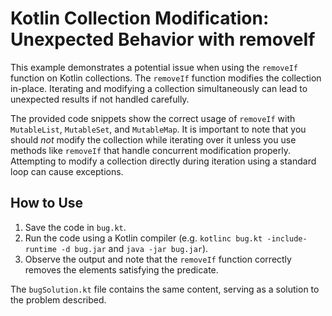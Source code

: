 # Kotlin Collection Modification: Unexpected Behavior with removeIf

This example demonstrates a potential issue when using the `removeIf` function on Kotlin collections.  The `removeIf` function modifies the collection in-place.  Iterating and modifying a collection simultaneously can lead to unexpected results if not handled carefully.

The provided code snippets show the correct usage of `removeIf` with `MutableList`, `MutableSet`, and `MutableMap`. It is important to note that you should *not* modify the collection while iterating over it unless you use methods like `removeIf` that handle concurrent modification properly.  Attempting to modify a collection directly during iteration using a standard loop can cause exceptions.

## How to Use

1.  Save the code in `bug.kt`.
2.  Run the code using a Kotlin compiler (e.g. `kotlinc bug.kt -include-runtime -d bug.jar` and `java -jar bug.jar`).
3.  Observe the output and note that the `removeIf` function correctly removes the elements satisfying the predicate.

The `bugSolution.kt` file contains the same content, serving as a solution to the problem described.